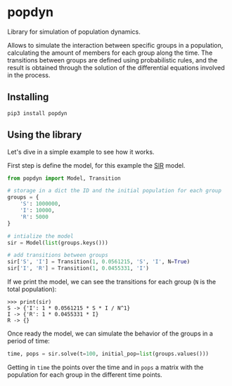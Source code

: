 # popdyn

Library for simulation of population dynamics.

Allows to simulate the interaction between specific groups in a population, calculating the amount of members for each group along the time. The transitions between groups are defined using probabilistic rules, and the result is obtained through the solution of the differential equations involved in the process.

## Installing

```
pip3 install popdyn
```

## Using the library

Let's dive in a simple example to see how it works.

First step is define the model, for this example the [SIR](https://en.wikipedia.org/wiki/Compartmental_models_in_epidemiology#The_SIR_model) model.

```python
from popdyn import Model, Transition

# storage in a dict the ID and the initial population for each group
groups = {
    'S': 1000000,
    'I': 10000,
    'R': 5000
}

# intialize the model
sir = Model(list(groups.keys()))

# add transitions between groups
sir['S', 'I'] = Transition(1, 0.0561215, 'S', 'I', N=True)
sir['I', 'R'] = Transition(1, 0.0455331, 'I')
```

If we print the model, we can see the transitions for each group (`N` is the total population):

```
>>> print(sir)
S -> {'I': 1 * 0.0561215 * S * I / N^1}
I -> {'R': 1 * 0.0455331 * I}
R -> {}
```

Once ready the model, we can simulate the behavior of the groups in a period of time:

```python
time, pops = sir.solve(t=100, initial_pop=list(groups.values()))
```

Getting in `time` the points over the time and in `pops` a matrix with the population for each group in the different time points.
